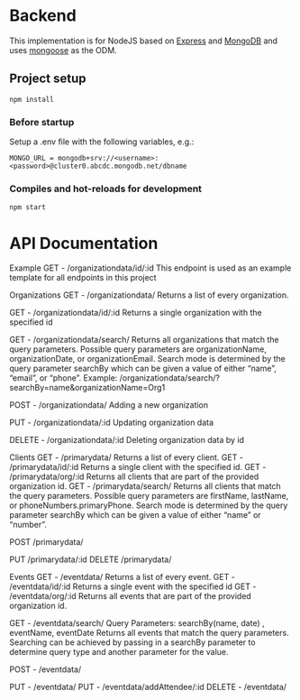 # Backend

This implementation is for NodeJS based on [Express](https://expressjs.com/) and [MongoDB](https://www.mongodb.com/) and uses [mongoose](https://mongoosejs.com/) as the ODM.

## Project setup
```
npm install
```

### Before startup 
Setup a .env file with the following variables, e.g.:

```
MONGO_URL = mongodb+srv://<username>:<password>@cluster0.abcdc.mongodb.net/dbname
```

### Compiles and hot-reloads for development
```
npm start
```



# API Documentation
Example
GET - /organizationdata/id/:id
This endpoint is used as an example template for all endpoints in this project

Organizations
GET - /organizationdata/
Returns a list of every organization.

GET - /organizationdata/id/:id
Returns a single organization with the specified id

GET - /organizationdata/search/
Returns all organizations that match the query parameters. Possible query parameters are organizationName, organizationDate, or organizationEmail. Search mode is determined by the query parameter searchBy which can be given a value of either “name”, “email”, or “phone”.
Example: /organizationdata/search/?searchBy=name&organizationName=Org1

POST - /organizationdata/
Adding a new organization 


PUT - /organizationdata/:id
Updating organization data

DELETE - /organizationdata/:id
Deleting organization data by id


Clients
GET - /primarydata/
Returns a list of every client.
GET - /primarydata/id/:id
Returns a single client with the specified id.
GET - /primarydata/org/:id
Returns all clients that are part of the provided organization id.
GET - /primarydata/search/
	Returns all clients that match the query parameters. Possible query parameters are firstName, lastName, or phoneNumbers.primaryPhone. Search mode is determined by the query parameter searchBy which can be given a value of either “name” or “number”.

POST /primarydata/

PUT /primarydata/:id
DELETE /primarydata/



Events
GET - /eventdata/
Returns a list of every event.
GET - /eventdata/id/:id
Returns a single event with the specified id
GET - /eventdata/org/:id
Returns all events that are part of the provided organization id.


GET - /eventdata/search/
Query Parameters: searchBy(name, date) , eventName, eventDate
Returns all events that match the query parameters. Searching can be achieved by passing in a searchBy parameter to determine query type and another parameter for the value. 

POST - /eventdata/

PUT - /eventdata/
PUT - /eventdata/addAttendee/:id
DELETE - /eventdata/
